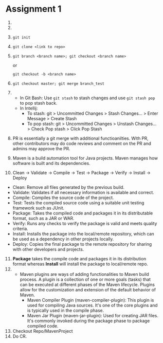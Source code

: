# Assignment 1

1. 
2. 
3. `git init`
4. `git clone <link to repo>`
5.  `git branch <branch name>; git checkout <branch name>`
    
    or
    
    `git checkout -b <branch name>` 
6. `git checkout master; git merge branch_test`
7. - In Git Bash: Use `git stash` to stash changes and use `git stash pop` to pop stash back.
   - In Intellij: 
     - To stash: git > Uncommitted Changes > Stash Changes... > Enter Message > Create Stash
     - To pop stash: git > Uncommitted Changes > Unstash Changes... > Check Pop stash > Click Pop Stash
8. PR is essentially a git merge with additional functioanilties. With PR, other contributors may do code reviews and comment on the PR and admins may approve the PR.
9. Maven is a build automation tool for Java projects. Maven manages how software is built and its dependencies. 
10. Clean -> Validate -> Compile -> Test -> Package -> Verify -> Install -> Deploy
- Clean: Remove all files generated by the previous build.
- Validate: Validates if all necessary information is available and correct.
- Compile: Compiles the source code of the project.
- Test: Tests the compiled source code using a suitable unit testing framework such as JUnit.
- Package: Takes the compiled code and packages it in its distributable format, such as a JAR or WAR.
- Verify: Runs any checks to verify the package is valid and meets quality criteria.
- Install: Installs the package into the local/remote repository, which can be used as a dependency in other projects locally.
- Deploy: Copies the final package to the remote repository for sharing with other developers and projects.
11. **Package** takes the compile code and packages it in its distribution format whereas **Install** will install the package to local/remote repo.
12. - Maven plugins are ways of adding functionalities to Maven build process. A plugin is a collection of one or more goals (tasks) that can be executed at different phases of the Maven lifecycle. Plugins allow for the customization and extension of the default behavior of Maven.
        - Maven Compiler Plugin (maven-compiler-plugin): This plugin is used for compiling Java sources. It's one of the core plugins and is typically used in the compile phase.
        - Maven Jar Plugin (maven-jar-plugin): Used for creating JAR files. It's commonly invoked during the package phase to package compiled code.
13. Checkout Repo/MavenProject
14. Do CR.
